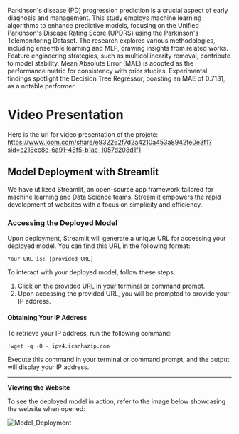 Parkinson's disease (PD) progression prediction is a crucial aspect of early diagnosis and management. This study employs machine learning algorithms to enhance predictive models, focusing on the Unified Parkinson's Disease Rating Score (UPDRS) using the Parkinson's Telemonitoring Dataset. The research explores various methodologies, including ensemble learning and MLP, drawing insights from related works. Feature engineering strategies, such as multicollinearity removal, contribute to model stability. Mean Absolute Error (MAE) is adopted as the performance metric for consistency with prior studies. Experimental findings spotlight the Decision Tree Regressor, boasting an MAE of 0.7131, as a notable performer.

# Video Presentation
Here is the url for video presentation of the projetc:
https://www.loom.com/share/e932262f7d2a4210a453a8942fe0e3f1?sid=c218ec8e-6a91-48f5-b1ae-1057d208d1f1

## Model Deployment with Streamlit
We have utilized Streamlit, an open-source app framework tailored for machine learning and Data Science teams. Streamlit empowers the rapid development of websites with a focus on simplicity and efficiency.

### Accessing the Deployed Model
Upon deployment, Streamlit will generate a unique URL for accessing your deployed model. You can find this URL in the following format:
```
Your URL is: [provided URL]
```
To interact with your deployed model, follow these steps:
1. Click on the provided URL in your terminal or command prompt.
2. Upon accessing the provided URL, you will be prompted to provide your IP address.

#### Obtaining Your IP Address
To retrieve your IP address, run the following command:
```
!wget -q -O - ipv4.icanhazip.com
```

Execute this command in your terminal or command prompt, and the output will display your IP address.

---

**Viewing the Website**

To see the deployed model in action, refer to the image below showcasing the website when opened:

![Model_Deployment](https://github.com/lulezo/Parkinson-s-Disease-Telemonitoring-Dataset-Regression-Model/assets/14997287/334aaee6-388d-4ac3-aad4-aed4bb4a381e)
